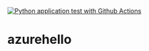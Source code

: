 [![Python application test with Github Actions](https://github.com/italavica/azurehello/actions/workflows/main.yml/badge.svg)](https://github.com/italavica/azurehello/actions/workflows/main.yml)

# azurehello
